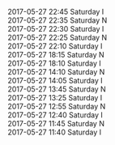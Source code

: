 2017-05-27 22:45 Saturday  I  
2017-05-27 22:35 Saturday  N  
2017-05-27 22:30 Saturday  I  
2017-05-27 22:25 Saturday  N  
2017-05-27 22:10 Saturday  I  
2017-05-27 18:15 Saturday  N  
2017-05-27 18:10 Saturday  I  
2017-05-27 14:10 Saturday  N  
2017-05-27 14:05 Saturday  I  
2017-05-27 13:45 Saturday  N  
2017-05-27 13:25 Saturday  I  
2017-05-27 12:55 Saturday  N  
2017-05-27 12:40 Saturday  I  
2017-05-27 11:45 Saturday  N  
2017-05-27 11:40 Saturday  I  
